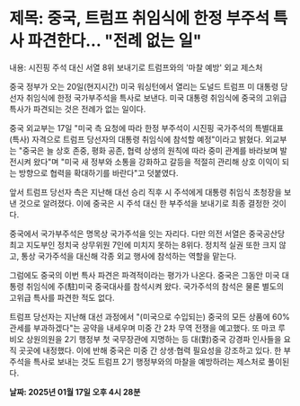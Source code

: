 # **제목: 중국, 트럼프 취임식에 한정 부주석 특사 파견한다... "전례 없는 일"**

  내용: 시진핑 주석 대신 서열 8위 보내기로 트럼프와의 '마찰 예방' 외교 제스처

중국 정부가 오는 20일(현지시간) 미국 워싱턴에서 열리는 도널드 트럼프 미 대통령 당선자 취임식에 한정 국가부주석을 특사로 보낸다. 미국 대통령 취임식에 중국의 고위급 특사가 파견되는 것은 전례가 없는 일이다.

중국 외교부는 17일 "미국 측 요청에 따라 한정 부주석이 시진핑 국가주석의 특별대표(특사) 자격으로 트럼프 당선자의 대통령 취임식에 참석할 예정"이라고 밝혔다. 외교부는 "중국은 늘 상호 존중, 평화 공존, 협력 상생의 원칙에 따라 중미 관계를 바라보며 발전시켜 왔다"며 "미국 새 정부와 소통을 강화하고 갈등을 적절히 관리해 상호 이익이 되는 방향으로 협력을 확대하기를 바란다"고 덧붙였다.

앞서 트럼프 당선자 측은 지난해 대선 승리 직후 시 주석에게 대통령 취임식 초청장을 보낸 것으로 알려졌다. 이에 중국은 시 주석 대신 한 부주석을 보내기로 최종 결정한 것이다.

중국에서 국가부주석은 명목상 국가주석을 잇는 자리다. 다만 의전 서열은 중국공산당 최고 지도부인 정치국 상무위원 7인에 미치지 못하는 8위다. 정치적 실권 또한 크지 않고, 통상 국가주석을 대신해 각종 외교 행사에 참석하는 역할을 맡는다.

그럼에도 중국의 이번 특사 파견은 파격적이라는 평가가 나온다. 중국은 그동안 미국 대통령 취임식에 주(駐)미국 중국대사를 참석시켜 왔다. 국가주석의 참석은 물론 별도의 고위급 특사를 파견한 적도 없다.

트럼프 당선자는 지난해 대선 과정에서 "(미국으로 수입되는) 중국의 모든 상품에 60% 관세를 부과하겠다"는 공약을 내세우며 미중 간 2차 무역 전쟁을 예고했다. 또 마코 루비오 상원의원을 2기 행정부 첫 국무장관에 지명하는 등 대(對)중국 강경파 인사들을 요직 곳곳에 내정했다. 이에 반해 중국은 미중 간 상생·협력 필요성을 강조하고 있다. 한 부주석을 특사로 보내는 것도 트럼프 2기 행정부와의 마찰을 예방하려는 제스처로 풀이된다.

  **날짜: 2025년 01월 17일 오후 4시 28분**